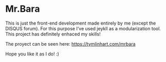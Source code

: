 # Mr.Bara

This is just the front-end development made entirely by me (except the DISQUS forum). For this purpose I've used jeykll as a modularization tool. This project has definitely enhaced my skills!

The proyect can be seen here: https://tymlinhart.com/mrbara

Hope you like it as I do! :)
